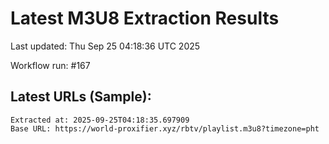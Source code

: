 # Latest M3U8 Extraction Results

Last updated: Thu Sep 25 04:18:36 UTC 2025

Workflow run: #167

## Latest URLs (Sample):
```
Extracted at: 2025-09-25T04:18:35.697909
Base URL: https://world-proxifier.xyz/rbtv/playlist.m3u8?timezone=pht

```
